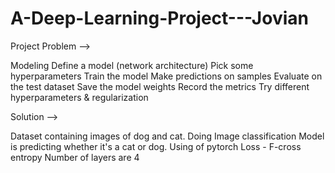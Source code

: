 # A-Deep-Learning-Project---Jovian

Project Problem -->

Modeling
Define a model (network architecture)
Pick some hyperparameters
Train the model
Make predictions on samples
Evaluate on the test dataset
Save the model weights
Record the metrics
Try different hyperparameters & regularization

Solution --> 

Dataset containing images of dog and cat.
Doing Image classification
Model is predicting whether it's a cat or dog.
Using of pytorch
Loss - F-cross entropy
Number of layers are 4


